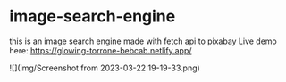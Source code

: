 # image-search-engine
this is an image search engine made with fetch api to pixabay
Live demo here: https://glowing-torrone-bebcab.netlify.app/

![](img/Screenshot from 2023-03-22 19-19-33.png)

